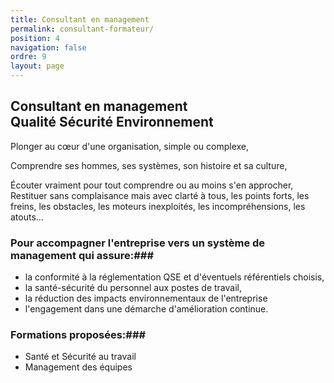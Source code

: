 ```yaml
---
title: Consultant en management
permalink: consultant-formateur/
position: 4
navigation: false
ordre: 9
layout: page
---
```


## Consultant en management <br> Qualité Sécurité Environnement

Plonger au cœur d'une organisation, simple ou complexe,

Comprendre ses hommes, ses systèmes, son histoire et sa culture,

Écouter vraiment pour tout comprendre ou au moins s'en approcher,
​
Restituer sans complaisance mais avec clarté à tous, les points forts, les freins, les obstacles, les moteurs inexploités, les incompréhensions, les atouts...
 
### Pour accompagner l'entreprise vers un système de management qui assure:###

 - la conformité à la réglementation QSE et d'éventuels référentiels choisis,
 - la santé-sécurité du personnel aux postes de travail,
 - la réduction des impacts environnementaux de l'entreprise
 - l'engagement dans une démarche d'amélioration continue.

### Formations proposées:###

 - Santé et Sécurité au travail
 - Management des équipes